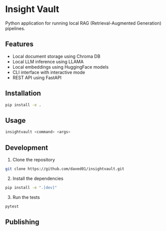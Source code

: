 # Insight Vault

 Python application for running local RAG (Retrieval-Augmented Generation) pipelines.

## Features

- Local document storage using Chroma DB
- Local LLM inference using LLAMA
- Local embeddings using HuggingFace models
- CLI interface with interactive mode
- REST API using FastAPI

## Installation

```bash
pip install -e .
```

## Usage

```bash
insightvault <command> <args>
```

## Development

1. Clone the repository

```bash
git clone https://github.com/daved01/insightvault.git
```

2. Install the dependencies

```bash
pip install -e ".[dev]"
```

3. Run the tests

```bash
pytest
```

## Publishing

